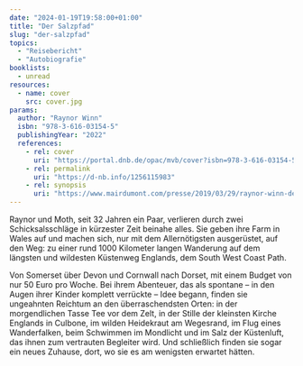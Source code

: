 ```yaml
---
date: "2024-01-19T19:58:00+01:00"
title: "Der Salzpfad"
slug: "der-salzpfad"
topics:
  - "Reisebericht"
  - "Autobiografie"
booklists:
  - unread
resources:
  - name: cover
    src: cover.jpg
params:
  author: "Raynor Winn"
  isbn: "978-3-616-03154-5"
  publishingYear: "2022"
  references:
    - rel: cover
      uri: "https://portal.dnb.de/opac/mvb/cover?isbn=978-3-616-03154-5"
    - rel: permalink
      uri: "https://d-nb.info/1256115983"
    - rel: synopsis
      uri: "https://www.mairdumont.com/presse/2019/03/29/raynor-winn-der-salzpfad/"
---
```


Raynor und Moth, seit 32 Jahren ein Paar, verlieren durch zwei Schicksalsschläge 
in kürzester Zeit beinahe alles. Sie geben ihre Farm in Wales auf und machen 
sich, nur mit dem Allernötigsten ausgerüstet, auf den Weg: zu einer rund 1000 
Kilometer langen Wanderung auf dem längsten und wildesten Küstenweg Englands, 
dem South West Coast Path.

Von Somerset über Devon und Cornwall nach Dorset, mit einem Budget von nur 50 
Euro pro Woche. Bei ihrem Abenteuer, das als spontane – in den Augen ihrer 
Kinder komplett verrückte – Idee begann, finden sie ungeahnten Reichtum an den 
überraschendsten Orten: in der morgendlichen Tasse Tee vor dem Zelt, in der 
Stille der kleinsten Kirche Englands in Culbone, im wilden Heidekraut am 
Wegesrand, im Flug eines Wanderfalken, beim Schwimmen im Mondlicht und im Salz 
der Küstenluft, das ihnen zum vertrauten Begleiter wird. Und schließlich finden 
sie sogar ein neues Zuhause, dort, wo sie es am wenigsten erwartet hätten.
